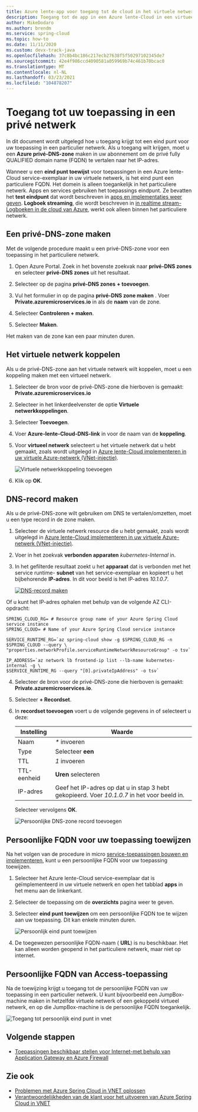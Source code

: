 ```yaml
---
title: Azure lente-app voor toegang tot de cloud in het virtuele netwerk
description: Toegang tot de app in een Azure lente-Cloud in een virtueel netwerk.
author: MikeDodaro
ms.author: brendm
ms.service: spring-cloud
ms.topic: how-to
ms.date: 11/11/2020
ms.custom: devx-track-java
ms.openlocfilehash: 37c8b4bc186c217ecb27638f5f50297102345de7
ms.sourcegitcommit: 42e4f986ccd4090581a059969b74c461b70bcac0
ms.translationtype: MT
ms.contentlocale: nl-NL
ms.lasthandoff: 03/23/2021
ms.locfileid: "104878207"
---
```

# <a name="access-your-application-in-a-private-network"></a>Toegang tot uw toepassing in een privé netwerk

In dit document wordt uitgelegd hoe u toegang krijgt tot een eind punt voor uw toepassing in een particulier netwerk.  Als u toegang wilt krijgen, moet u een **Azure privé-DNS-zone** maken in uw abonnement om de privé fully QUALIFIED domain name (FQDN) te vertalen naar het IP-adres.

Wanneer u een **eind punt toewijst** voor toepassingen in een Azure lente-Cloud service-exemplaar in uw virtuele netwerk, is het eind punt een particuliere FQDN. Het domein is alleen toegankelijk in het particuliere netwerk. Apps en services gebruiken het toepassings eindpunt. Ze bevatten het **test eindpunt** dat wordt beschreven in [apps en implementaties weer geven](spring-cloud-howto-staging-environment.md#view-apps-and-deployments). **Logboek streaming**, die wordt beschreven in [in realtime stream-Logboeken in de cloud van Azure](spring-cloud-howto-log-streaming.md), werkt ook alleen binnen het particuliere netwerk.

## <a name="create-a-private-dns-zone"></a>Een privé-DNS-zone maken

Met de volgende procedure maakt u een privé-DNS-zone voor een toepassing in het particuliere netwerk.

1. Open Azure Portal. Zoek in het bovenste zoekvak naar **privé-DNS zones** en selecteer **privé-DNS zones** uit het resultaat.

2. Selecteer op de pagina **privé-DNS zones** **+ toevoegen**.

3. Vul het formulier in op de pagina **privé-DNS zone maken** . Voer **<span>Private.azuremicroservices.io</span>** in als de **naam** van de zone.

4. Selecteer **Controleren + maken**.

5. Selecteer **Maken**.

Het maken van de zone kan een paar minuten duren.

## <a name="link-the-virtual-network"></a>Het virtuele netwerk koppelen

Als u de privé-DNS-zone aan het virtuele netwerk wilt koppelen, moet u een koppeling maken met een virtueel netwerk.

1. Selecteer de bron voor de privé-DNS-zone die hierboven is gemaakt: **<span>Private.azuremicroservices.io</span>** 

2. Selecteer in het linkerdeelvenster de optie **Virtuele netwerkkoppelingen**.

3. Selecteer **Toevoegen**.

4. Voer **Azure-lente-Cloud-DNS-link** in voor de naam van de **koppeling**.

5. Voor **virtueel netwerk** selecteert u het virtuele netwerk dat u hebt gemaakt, zoals wordt uitgelegd in [Azure lente-Cloud implementeren in uw virtuele Azure-netwerk (VNet-injectie)](spring-cloud-tutorial-deploy-in-azure-virtual-network.md).

    ![Virtuele netwerkkoppeling toevoegen](media/spring-cloud-access-app-vnet/add-virtual-network-link.png)

6. Klik op **OK**.

## <a name="create-dns-record"></a>DNS-record maken

Als u de privé-DNS-zone wilt gebruiken om DNS te vertalen/omzetten, moet u een type record in de zone maken.

1. Selecteer de virtuele netwerk resource die u hebt gemaakt, zoals wordt uitgelegd in [Azure lente-Cloud implementeren in uw virtuele Azure-netwerk (VNet-injectie)](spring-cloud-tutorial-deploy-in-azure-virtual-network.md).

2. Voer in het zoekvak **verbonden apparaten** *kubernetes-Internal* in.

3. In het gefilterde resultaat zoekt u het **apparaat** dat is verbonden met het service runtime- **subnet** van het service-exemplaar en kopieert u het bijbehorende **IP-adres**. In dit voor beeld is het IP-adres *10.1.0.7*.

    [![DNS-record ](media/spring-cloud-access-app-vnet/create-dns-record.png) maken](media/spring-cloud-access-app-vnet/create-dns-record.png)

Of u kunt het IP-adres ophalen met behulp van de volgende AZ CLI-opdracht:

```azurecli
SPRING_CLOUD_RG= # Resource group name of your Azure Spring Cloud service instance
SPRING_CLOUD= # Name of your Azure Spring Cloud service instance

SERVICE_RUNTIME_RG=`az spring-cloud show -g $SPRING_CLOUD_RG -n $SPRING_CLOUD --query \
"properties.networkProfile.serviceRuntimeNetworkResourceGroup" -o tsv`

IP_ADDRESS=`az network lb frontend-ip list --lb-name kubernetes-internal -g \
$SERVICE_RUNTIME_RG --query "[0].privateIpAddress" -o tsv`
```

4. Selecteer de bron voor de privé-DNS-zone die hierboven is gemaakt: **<span>Private.azuremicroservices.io</span>**.

5. Selecteer **+ Recordset**.

6. In **recordset toevoegen** voert u de volgende gegevens in of selecteert u deze:

    |Instelling     |Waarde                                                                      |
    |------------|---------------------------------------------------------------------------|
    |Naam        |*\** invoeren                                                                 |
    |Type        |Selecteer **een**                                                               |
    |TTL         |*1* invoeren                                                                  |
    |TTL-eenheid    |**Uren** selecteren                                                           |
    |IP-adres  |Geef het IP-adres op dat u in stap 3 hebt gekopieerd. Voer *10.1.0.7* in het voor beeld in.    |

    Selecteer vervolgens **OK**.

    ![Persoonlijke DNS-zone record toevoegen](media/spring-cloud-access-app-vnet/private-dns-zone-add-record.png)

## <a name="assign-private-fqdn-for-your-application"></a>Persoonlijke FQDN voor uw toepassing toewijzen

Na het volgen van de procedure in micro [service-toepassingen bouwen en implementeren](spring-cloud-tutorial-deploy-in-azure-virtual-network.md), kunt u een persoonlijke FQDN voor uw toepassing toewijzen.

1. Selecteer het Azure lente-Cloud service-exemplaar dat is geïmplementeerd in uw virtuele netwerk en open het tabblad **apps** in het menu aan de linkerkant.

2. Selecteer de toepassing om de **overzichts** pagina weer te geven.

3. Selecteer **eind punt toewijzen** om een persoonlijke FQDN toe te wijzen aan uw toepassing. Dit kan enkele minuten duren.

    ![Persoonlijk eind punt toewijzen](media/spring-cloud-access-app-vnet/assign-private-endpoint.png)

4. De toegewezen persoonlijke FQDN-naam ( **URL**) is nu beschikbaar. Het kan alleen worden geopend in het particuliere netwerk, maar niet op internet.

## <a name="access-application-private-fqdn"></a>Persoonlijke FQDN van Access-toepassing

Na de toewijzing krijgt u toegang tot de persoonlijke FQDN van uw toepassing in een particulier netwerk. U kunt bijvoorbeeld een JumpBox-machine maken in hetzelfde virtuele netwerk of een gekoppeld virtueel netwerk, en op die JumpBox-machine is de persoonlijke FQDN toegankelijk.

![Toegang tot persoonlijk eind punt in vnet](media/spring-cloud-access-app-vnet/access-private-endpoint.png)

## <a name="next-steps"></a>Volgende stappen

- [Toepassingen beschikbaar stellen voor Internet-met behulp van Application Gateway en Azure Firewall](spring-cloud-expose-apps-gateway-azure-firewall.md)

## <a name="see-also"></a>Zie ook

- [Problemen met Azure Spring Cloud in VNET oplossen](spring-cloud-troubleshooting-vnet.md)
- [Verantwoordelijkheden van de klant voor het uitvoeren van Azure Spring Cloud in VNET](spring-cloud-vnet-customer-responsibilities.md)